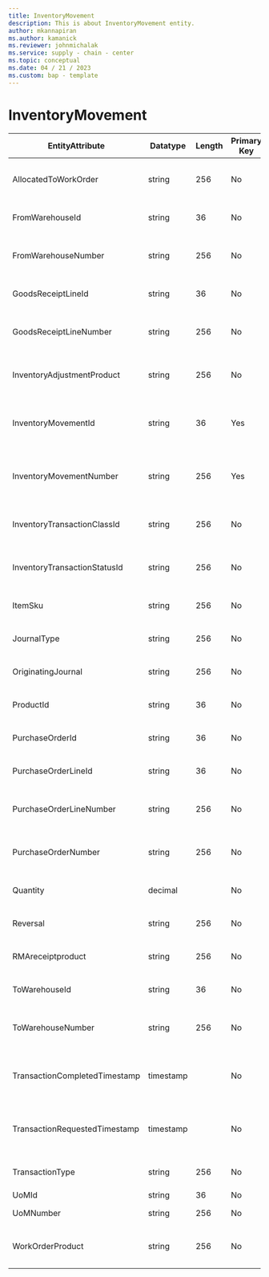 ```yaml
---
title: InventoryMovement
description: This is about InventoryMovement entity.
author: mkannapiran
ms.author: kamanick
ms.reviewer: johnmichalak
ms.service: supply - chain - center
ms.topic: conceptual
ms.date: 04 / 21 / 2023
ms.custom: bap - template
---
```


# **InventoryMovement**

|	EntityAttribute	|	Datatype	|	Length	|	Primary Key	|	Description	|
|---------------|--------|------|----------|-----------|
|	AllocatedToWorkOrder	|	string	|	256	|	No	|	Allocated to work order for the inventory movement	|
|	FromWarehouseId	|	string	|	36	|	No	|	The unique identifier of a Warehouse.	|
|	FromWarehouseNumber	|	string	|	256	|	No	|	From warehouse number for the inventory movement	|
|	GoodsReceiptLineId	|	string	|	36	|	No	|	Goods receipt line id for the inventory movement	|
|	GoodsReceiptLineNumber	|	string	|	256	|	No	|	Goods receipt line number for the inventory movement	|
|	InventoryAdjustmentProduct	|	string	|	256	|	No	|	Inventory adjustment product for the inventory movement	|
|	InventoryMovementId	|	string	|	36	|	Yes	|	The unique identifier of a inventory movement transaction.	|
|	InventoryMovementNumber	|	string	|	256	|	Yes	|	The unique number of the inventory movement transaction	|
|	InventoryTransactionClassId	|	string	|	256	|	No	|	The unique identifier of the Inventory Transaction Class.	|
|	InventoryTransactionStatusId	|	string	|	256	|	No	|	The unique identifier of an Inventory Transaction Status.	|
|	ItemSku	|	string	|	256	|	No	|	Item sku for the inventory movement	|
|	JournalType	|	string	|	256	|	No	|	Journal type for the inventory movement	|
|	OriginatingJournal	|	string	|	256	|	No	|	Originating journal for the inventory movement	|
|	ProductId	|	string	|	36	|	No	|	Product id for the inventory movement	|
|	PurchaseOrderId	|	string	|	36	|	No	|	Purchase order id for the inventory movement	|
|	PurchaseOrderLineId	|	string	|	36	|	No	|	Purchase order line id for the inventory movement	|
|	PurchaseOrderLineNumber	|	string	|	256	|	No	|	Purchase order line number for the inventory movement	|
|	PurchaseOrderNumber	|	string	|	256	|	No	|	Purchase order number for the inventory movement	|
|	Quantity	|	decimal	|		|	No	|	Quantity for the inventory movement	|
|	Reversal	|	string	|	256	|	No	|	Reversal for the inventory movement	|
|	RMAreceiptproduct	|	string	|	256	|	No	|	RMAreceiptproduct for the inventory movement	|
|	ToWarehouseId	|	string	|	36	|	No	|	The unique identifier of a Warehouse.	|
|	ToWarehouseNumber	|	string	|	256	|	No	|	To warehouse number for the inventory movement	|
|	TransactionCompletedTimestamp	|	timestamp	|		|	No	|	The timestamp that the Item Inventory Location Transaction was completed.	|
|	TransactionRequestedTimestamp	|	timestamp	|		|	No	|	The timestamp that the Item Inventory Location Transaction was requested.	|
|	TransactionType	|	string	|	256	|	No	|	Transaction type for the inventory movement	|
|	UoMId	|	string	|	36	|	No	|	Unit of measure Id	|
|	UoMNumber	|	string	|	256	|	No	|	Unit of measure ISO code	|
|	WorkOrderProduct	|	string	|	256	|	No	|	Work order product for the inventory movement	|
